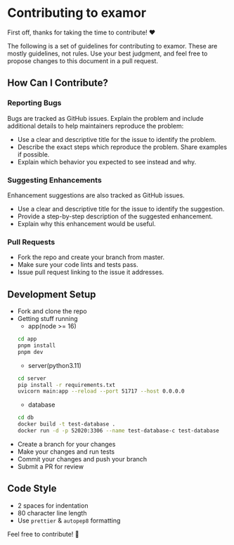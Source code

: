 # Contributing to examor

First off, thanks for taking the time to contribute! ❤️

The following is a set of guidelines for contributing to examor. These are mostly guidelines, not rules. Use your best judgment, and feel free to propose changes to this document in a pull request.

## How Can I Contribute?

### Reporting Bugs

Bugs are tracked as GitHub issues. Explain the problem and include additional details to help maintainers reproduce the problem:

- Use a clear and descriptive title for the issue to identify the problem.
- Describe the exact steps which reproduce the problem. Share examples if possible.
- Explain which behavior you expected to see instead and why.

### Suggesting Enhancements

Enhancement suggestions are also tracked as GitHub issues.

- Use a clear and descriptive title for the issue to identify the suggestion.
- Provide a step-by-step description of the suggested enhancement.
- Explain why this enhancement would be useful.

### Pull Requests

- Fork the repo and create your branch from master.
- Make sure your code lints and tests pass.
- Issue pull request linking to the issue it addresses.

## Development Setup

- Fork and clone the repo
- Getting stuff running
  - app(node >= 16)
  ```bash
  cd app
  pnpm install
  pnpm dev
  ```
  - server(python3.11)
  ```bash
  cd server
  pip install -r requirements.txt
  uvicorn main:app --reload --port 51717 --host 0.0.0.0
  ```
  - database
  ```bash
  cd db
  docker build -t test-database .
  docker run -d -p 52020:3306 --name test-database-c test-database
  ```
- Create a branch for your changes
- Make your changes and run tests
- Commit your changes and push your branch
- Submit a PR for review

## Code Style

- 2 spaces for indentation
- 80 character line length
- Use `prettier` & `autopep8` formatting

Feel free to contribute! 🎉
